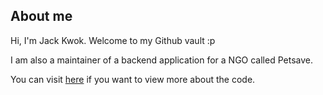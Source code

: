 ## About me

Hi, I'm Jack Kwok. Welcome to my Github vault :p

I am also a maintainer of a backend application for a NGO called Petsave.

You can visit [here](https://github.com/Pet-Save/users-service) if you want to view more about the code.
